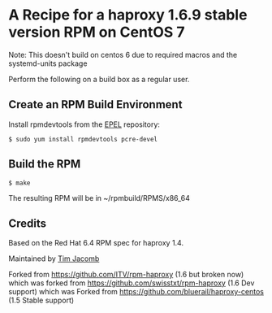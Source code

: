 # A Recipe for a haproxy 1.6.9 stable version RPM on CentOS 7

Note: This doesn't build on centos 6 due to required macros and the systemd-units package

Perform the following on a build box as a regular user.

## Create an RPM Build Environment

Install rpmdevtools from the [EPEL][epel] repository:

`$ sudo yum install rpmdevtools pcre-devel`

## Build the RPM

`$ make`

The resulting RPM will be in ~/rpmbuild/RPMS/x86_64

## Credits

Based on the Red Hat 6.4 RPM spec for haproxy 1.4.

Maintained by [Tim Jacomb](t.jacomb@kainos.com)

[EPEL]: http://fedoraproject.org/wiki/EPEL#How_can_I_use_these_extra_packages.3F

Forked from https://github.com/ITV/rpm-haproxy (1.6 but broken now) which was forked from https://github.com/swisstxt/rpm-haproxy (1.6 Dev support) which was Forked from https://github.com/bluerail/haproxy-centos (1.5 Stable support)

